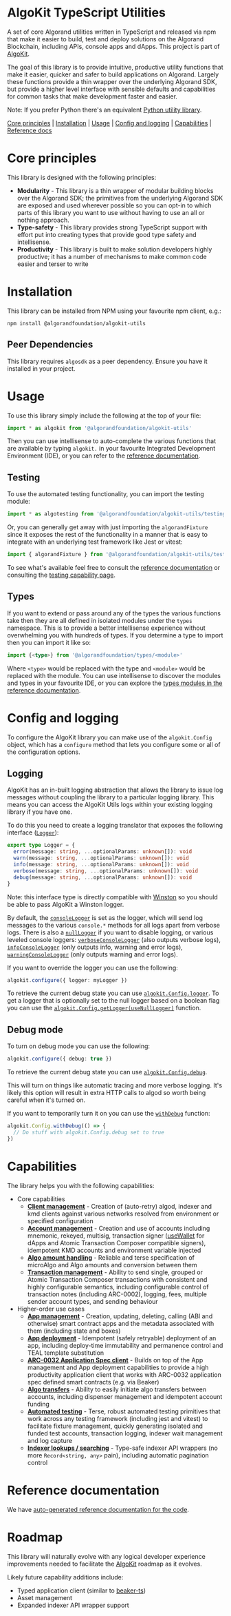 # AlgoKit TypeScript Utilities

A set of core Algorand utilities written in TypeScript and released via npm that make it easier to build, test and deploy solutions on the Algorand Blockchain, including APIs, console apps and dApps. This project is part of [AlgoKit](https://github.com/algorandfoundation/algokit-cli).

The goal of this library is to provide intuitive, productive utility functions that make it easier, quicker and safer to build applications on Algorand. Largely these functions provide a thin wrapper over the underlying Algorand SDK, but provide a higher level interface with sensible defaults and capabilities for common tasks that make development faster and easier.

Note: If you prefer Python there's an equivalent [Python utility library](https://github.com/algorandfoundation/algokit-utils-py).

[Core principles](#core-principles) | [Installation](#installation) | [Usage](#usage) | [Config and logging](#config-and-logging) | [Capabilities](#capabilities) | [Reference docs](#reference-documentation)

# Core principles

This library is designed with the following principles:

- **Modularity** - This library is a thin wrapper of modular building blocks over the Algorand SDK; the primitives from the underlying Algorand SDK are exposed and used wherever possible so you can opt-in to which parts of this library you want to use without having to use an all or nothing approach.
- **Type-safety** - This library provides strong TypeScript support with effort put into creating types that provide good type safety and intellisense.
- **Productivity** - This library is built to make solution developers highly productive; it has a number of mechanisms to make common code easier and terser to write

# Installation

This library can be installed from NPM using your favourite npm client, e.g.:

```
npm install @algorandfoundation/algokit-utils
```

## Peer Dependencies

This library requires `algosdk` as a peer dependency. Ensure you have it installed in your project.

# Usage

To use this library simply include the following at the top of your file:

```typescript
import * as algokit from '@algorandfoundation/algokit-utils'
```

Then you can use intellisense to auto-complete the various functions that are available by typing `algokit.` in your favourite Integrated Development Environment (IDE), or you can refer to the [reference documentation](code/modules/index.md).

## Testing

To use the automated testing functionality, you can import the testing module:

```typescript
import * as algotesting from '@algorandfoundation/algokit-utils/testing'
```

Or, you can generally get away with just importing the `algorandFixture` since it exposes the rest of the functionality in a manner that is easy to integrate with an underlying test framework like Jest or vitest:

```typescript
import { algorandFixture } from '@algorandfoundation/algokit-utils/testing'
```

To see what's available feel free to consult the [reference documentation](code/modules/testing.md) or consulting the [testing capability page](capabilities/testing.md).

## Types

If you want to extend or pass around any of the types the various functions take then they are all defined in isolated modules under the `types` namespace. This is to provide a better intellisense experience without overwhelming you with hundreds of types. If you determine a type to import then you can import it like so:

```typescript
import {<type>} from '@algorandfoundation/types/<module>'
```

Where `<type>` would be replaced with the type and `<module>` would be replaced with the module. You can use intellisense to discover the modules and types in your favourite IDE, or you can explore the [types modules in the reference documentation](code/README.md#modules).

# Config and logging

To configure the AlgoKit library you can make use of the `algokit.Config` object, which has a `configure` method that lets you configure some or all of the configuration options.

## Logging

AlgoKit has an in-built logging abstraction that allows the library to issue log messages without coupling the library to a particular logging library. This means you can access the AlgoKit Utils logs within your existing logging library if you have one.

To do this you need to create a logging translator that exposes the following interface ([`Logger`](./code/modules/types_logging.md#logger)):

```typescript
export type Logger = {
  error(message: string, ...optionalParams: unknown[]): void
  warn(message: string, ...optionalParams: unknown[]): void
  info(message: string, ...optionalParams: unknown[]): void
  verbose(message: string, ...optionalParams: unknown[]): void
  debug(message: string, ...optionalParams: unknown[]): void
}
```

Note: this interface type is directly compatible with [Winston](https://github.com/winstonjs/winston) so you should be able to pass AlgoKit a Winston logger.

By default, the [`consoleLogger`](./code/modules/types_logging.md#consolelogger) is set as the logger, which will send log messages to the various `console.*` methods for all logs apart from verbose logs. There is also a [`nullLogger`](./code/modules/types_logging.md#nulllogger) if you want to disable logging, or various leveled console loggers: [`verboseConsoleLogger`](./code/modules/types_logging.md#verboseconsolelogger) (also outputs verbose logs), [`infoConsoleLogger`](./code/modules/types_logging.md#infoconsolelogger) (only outputs info, warning and error logs), [`warningConsoleLogger`](./code/modules/types_logging.md#warningconsolelogger) (only outputs warning and error logs).

If you want to override the logger you can use the following:

```typescript
algokit.configure({ logger: myLogger })
```

To retrieve the current debug state you can use [`algokit.Config.logger`](./code/interfaces/types_config.Config.md). To get a logger that is optionally set to the null logger based on a boolean flag you can use the [`algokit.Config.getLogger(useNullLogger)`](./code/classes/types_config.UpdatableConfig.md#getlogger) function.

## Debug mode

To turn on debug mode you can use the following:

```typescript
algokit.configure({ debug: true })
```

To retrieve the current debug state you can use [`algokit.Config.debug`](./code/interfaces/types_config.Config.md).

This will turn on things like automatic tracing and more verbose logging. It's likely this option will result in extra HTTP calls to algod so worth being careful when it's turned on.

If you want to temporarily turn it on you can use the [`withDebug`](./code/classes/types_config.UpdatableConfig.md#withdebug) function:

```typescript
algokit.Config.withDebug(() => {
  // Do stuff with algokit.Config.debug set to true
})
```

# Capabilities

The library helps you with the following capabilities:

- Core capabilities
  - [**Client management**](capabilities/client.md) - Creation of (auto-retry) algod, indexer and kmd clients against various networks resolved from environment or specified configuration
  - [**Account management**](capabilities/account.md) - Creation and use of accounts including mnemonic, rekeyed, multisig, transaction signer ([useWallet](https://github.com/TxnLab/use-wallet) for dApps and Atomic Transaction Composer compatible signers), idempotent KMD accounts and environment variable injected
  - [**Algo amount handling**](capabilities/amount.md) - Reliable and terse specification of microAlgo and Algo amounts and conversion between them
  - [**Transaction management**](capabilities/transaction.md) - Ability to send single, grouped or Atomic Transaction Composer transactions with consistent and highly configurable semantics, including configurable control of transaction notes (including ARC-0002), logging, fees, multiple sender account types, and sending behaviour
- Higher-order use cases
  - [**App management**](capabilities/app.md) - Creation, updating, deleting, calling (ABI and otherwise) smart contract apps and the metadata associated with them (including state and boxes)
  - [**App deployment**](capabilities/app-deploy.md) - Idempotent (safely retryable) deployment of an app, including deploy-time immutability and permanence control and TEAL template substitution
  - [**ARC-0032 Application Spec client**](capabilities/app-client.md) - Builds on top of the App management and App deployment capabilities to provide a high productivity application client that works with ARC-0032 application spec defined smart contracts (e.g. via Beaker)
  - [**Algo transfers**](capabilities/transfer.md) - Ability to easily initiate algo transfers between accounts, including dispenser management and idempotent account funding
  - [**Automated testing**](capabilities/testing.md) - Terse, robust automated testing primitives that work across any testing framework (including jest and vitest) to facilitate fixture management, quickly generating isolated and funded test accounts, transaction logging, indexer wait management and log capture
  - [**Indexer lookups / searching**](capabilities/indexer.md) - Type-safe indexer API wrappers (no more `Record<string, any>` pain), including automatic pagination control

# Reference documentation

We have [auto-generated reference documentation for the code](code/README.md).

# Roadmap

This library will naturally evolve with any logical developer experience improvements needed to facilitate the [AlgoKit](https://github.com/algorandfoundation/algokit-cli) roadmap as it evolves.

Likely future capability additions include:

- Typed application client (similar to [beaker-ts](https://github.com/algorand-devrel/beaker-ts))
- Asset management
- Expanded indexer API wrapper support
